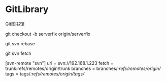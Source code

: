 # GitLibrary
Git图书馆

git checkout -b serverfix origin/serverfix

git svn rebase

git svn fetch

[svn-remote "svn"]
	url = svn://192.168.1.223
	fetch = trunk:refs/remotes/origin/trunk
	branches = branches/*:refs/remotes/origin/*
	tags = tags/*:refs/remotes/origin/tags/*
